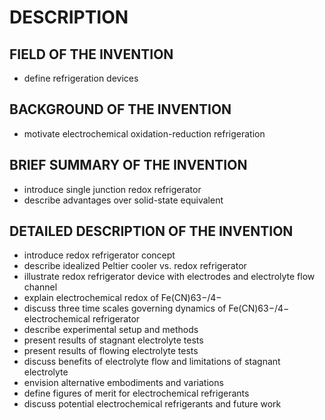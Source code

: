 # DESCRIPTION

## FIELD OF THE INVENTION

- define refrigeration devices

## BACKGROUND OF THE INVENTION

- motivate electrochemical oxidation-reduction refrigeration

## BRIEF SUMMARY OF THE INVENTION

- introduce single junction redox refrigerator
- describe advantages over solid-state equivalent

## DETAILED DESCRIPTION OF THE INVENTION

- introduce redox refrigerator concept
- describe idealized Peltier cooler vs. redox refrigerator
- illustrate redox refrigerator device with electrodes and electrolyte flow channel
- explain electrochemical redox of Fe(CN)63−/4−
- discuss three time scales governing dynamics of Fe(CN)63−/4− electrochemical refrigerator
- describe experimental setup and methods
- present results of stagnant electrolyte tests
- present results of flowing electrolyte tests
- discuss benefits of electrolyte flow and limitations of stagnant electrolyte
- envision alternative embodiments and variations
- define figures of merit for electrochemical refrigerants
- discuss potential electrochemical refrigerants and future work

